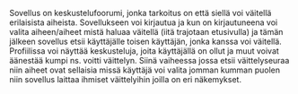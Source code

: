 Sovellus on keskustelufoorumi, jonka tarkoitus on että siellä voi väitellä erilaisista aiheista. 
Sovellukseen voi kirjautua ja kun on kirjautuneena voi valita aiheen/aiheet mistä haluaa väitellä
(iitä trajotaan etusivulla) ja tämän jälkeen sovellus etsii käyttäjälle toisen käyttäjän, jonka kanssa voi väitellä. 
Profiilissa voi näyttää keskusteluja, joita käyttäjällä on ollut ja muut voivat äänestää kumpi ns. voitti väittelyn. 
Siinä vaiheessa jossa etsii väittelyseuraa niin aiheet ovat sellaisia missä käyttäjä voi valita jomman kumman puolen niin sovellus laittaa ihmiset väittelyihin joilla on eri näkemykset.

